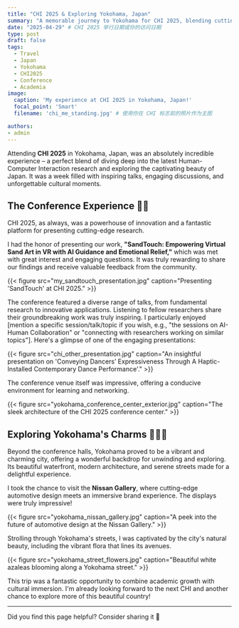 ```yaml
---
title: "CHI 2025 & Exploring Yokohama, Japan"
summary: "A memorable journey to Yokohama for CHI 2025, blending cutting-edge HCI research with the vibrant culture and beautiful sights of Japan."
date: "2025-04-29" # CHI 2025 举行日期或你的访问日期
type: post
draft: false
tags:
  - Travel
  - Japan
  - Yokohama
  - CHI2025
  - Conference
  - Academia
image:
  caption: 'My experience at CHI 2025 in Yokohama, Japan!'
  focal_point: 'Smart'
  filename: 'chi_me_standing.jpg' # 使用你在 CHI 标志前的照片作为主图

authors:
- admin
---
```


Attending **CHI 2025** in Yokohama, Japan, was an absolutely incredible experience – a perfect blend of diving deep into the latest Human-Computer Interaction research and exploring the captivating beauty of Japan. It was a week filled with inspiring talks, engaging discussions, and unforgettable cultural moments.


## The Conference Experience 🔬🤝

CHI 2025, as always, was a powerhouse of innovation and a fantastic platform for presenting cutting-edge research.

I had the honor of presenting our work, **"SandTouch: Empowering Virtual Sand Art in VR with AI Guidance and Emotional Relief,"** which was met with great interest and engaging questions. It was truly rewarding to share our findings and receive valuable feedback from the community.

{{< figure src="my_sandtouch_presentation.jpg" caption="Presenting 'SandTouch' at CHI 2025." >}}

The conference featured a diverse range of talks, from fundamental research to innovative applications. Listening to fellow researchers share their groundbreaking work was truly inspiring. I particularly enjoyed [mention a specific session/talk/topic if you wish, e.g., "the sessions on AI-Human Collaboration" or "connecting with researchers working on similar topics"]. Here's a glimpse of one of the engaging presentations:

{{< figure src="chi_other_presentation.jpg" caption="An insightful presentation on 'Conveying Dancers’ Expressiveness Through A Haptic-Installed Contemporary Dance Performance'." >}}

The conference venue itself was impressive, offering a conducive environment for learning and networking.

{{< figure src="yokohama_conference_center_exterior.jpg" caption="The sleek architecture of the CHI 2025 conference center." >}}

## Exploring Yokohama's Charms 🌃🇯🇵

Beyond the conference halls, Yokohama proved to be a vibrant and charming city, offering a wonderful backdrop for unwinding and exploring. Its beautiful waterfront, modern architecture, and serene streets made for a delightful experience.

I took the chance to visit the **Nissan Gallery**, where cutting-edge automotive design meets an immersive brand experience. The displays were truly impressive!

{{< figure src="yokohama_nissan_gallery.jpg" caption="A peek into the future of automotive design at the Nissan Gallery." >}}

Strolling through Yokohama's streets, I was captivated by the city's natural beauty, including the vibrant flora that lines its avenues.

{{< figure src="yokohama_street_flowers.jpg" caption="Beautiful white azaleas blooming along a Yokohama street." >}}

This trip was a fantastic opportunity to combine academic growth with cultural immersion. I'm already looking forward to the next CHI and another chance to explore more of this beautiful country!

---
Did you find this page helpful? Consider sharing it 🙌